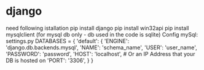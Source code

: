 # django
need following istallation
	pip install django
	pip install win32api
	pip install mysqlclient (for mysql db only - db used in the code is sqlite)
Config mySql:
	settings.py
	DATABASES = {
			'default': {
					'ENGINE': 'django.db.backends.mysql',
					'NAME': 'schema_name',
					'USER': 'user_name',
					'PASSWORD': 'password',
					'HOST': 'localhost',   # Or an IP Address that your DB is hosted on
					'PORT': '3306',
			}
	}
  
